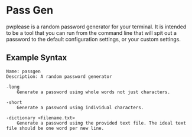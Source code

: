 # Pass Gen

pwplease is a random password generator for your terminal. It is intended to be a tool that you can run from the command line that will spit out a password to the default configuration settings, or your custom settings.

## Example Syntax

```text
Name: passgen
Description: A random password generator

-long
    Generate a password using whole words not just characters.

-short
    Generate a password using individual characters.

-dictionary <filename.txt> 
    Generate a password using the provided text file. The ideal text file should be one word per new line.
```